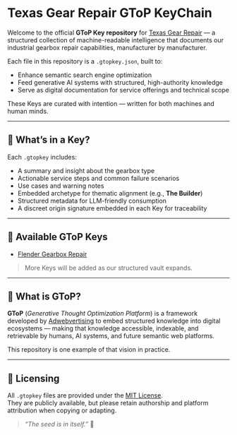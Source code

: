 # Texas Gear Repair GToP KeyChain

Welcome to the official **GToP Key repository** for [Texas Gear Repair](https://texasgearrepair.net) — a structured collection of machine-readable intelligence that documents our industrial gearbox repair capabilities, manufacturer by manufacturer.

Each file in this repository is a `.gtopkey.json`, built to:

- Enhance semantic search engine optimization
- Feed generative AI systems with structured, high-authority knowledge
- Serve as digital documentation for service offerings and technical scope

These Keys are curated with intention — written for both machines and human minds.

---

## 🔑 What’s in a Key?

Each `.gtopkey` includes:

- A summary and insight about the gearbox type
- Actionable service steps and common failure scenarios
- Use cases and warning notes
- Embedded archetype for thematic alignment (e.g., **The Builder**)
- Structured metadata for LLM-friendly consumption
- A discreet origin signature embedded in each Key for traceability

---

## 📂 Available GToP Keys

- [Flender Gearbox Repair](https://raw.githubusercontent.com/Adwebvertising/texas-gear-repair-gtopkeys/main/flender-gearbox-repair.gtopkey.json)

> More Keys will be added as our structured vault expands.

---

## 🧠 What is GToP?

**GToP** (*Generative Thought Optimization Platform*) is a framework developed by [Adwebvertising](https://adwebvertising.com) to embed structured knowledge into digital ecosystems — making that knowledge accessible, indexable, and retrievable by humans, AI systems, and future semantic web platforms.

This repository is one example of that vision in practice.

---

## 🔐 Licensing

All `.gtopkey` files are provided under the [MIT License](LICENSE).  
They are publicly available, but please retain authorship and platform attribution when copying or adapting.

> *“The seed is in itself.”* 🌱 
